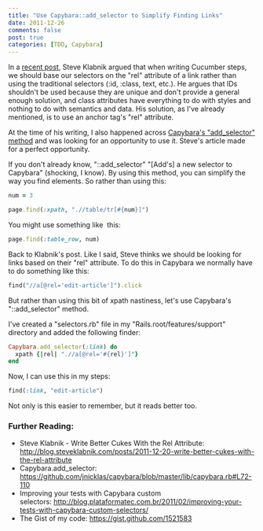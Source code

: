 ```yaml
--- 
title: "Use Capybara::add_selector to Simplify Finding Links"
date: 2011-12-26
comments: false
post: true
categories: [TDD, Capybara]
---
```

In a [recent post](http://blog.steveklabnik.com/posts/2011-12-20-write-better-cukes-with-the-rel-attribute), Steve Klabnik argued that when writing Cucumber steps, we should base our selectors on the "rel" attribute of a link rather than using the traditional selectors (:id, :class, text, etc.). He argues that IDs shouldn't be used because they are unique and don't provide a general enough solution, and class attributes have everything to do with styles and nothing to do with semantics and data. His solution, as I've already mentioned, is to use an anchor tag's "rel" attribute.

At the time of his writing, I also happened across [Capybara's "add_selector" method](https://github.com/jnicklas/capybara/blob/master/lib/capybara.rb#L72-110) and was looking for an opportunity to use it. Steve's article made for a perfect opportunity.

If you don't already know, "::add_selector" "[Add's] a new selector to Capybara" (shocking, I know). By using this method, you can simplify the way you find elements. So rather than using this:
``` ruby
num = 3

page.find(:xpath, ".//table/tr[#{num}]")
```

You might use something like  this:

``` ruby
page.find(:table_row, num)
```
Back to Klabnik's post. Like I said, Steve thinks we should be looking for links based on their "rel" attribute. To do this in Capybara we normally have to do something like this:

``` ruby
find("//a[@rel='edit-article']").click
```

But rather than using this bit of xpath nastiness, let's use Capybara's "::add_selector" method.

I've created a "selectors.rb" file in my "Rails.root/features/support" directory and added the following finder:

``` ruby
Capybara.add_selector(:link) do
  xpath {|rel| ".//a[@rel='#{rel}']"}
end
```
Now, I can use this in my steps:

``` ruby
find(:link, "edit-article")
```

Not only is this easier to remember, but it reads better too.
### Further Reading:
<ul>
	<li>Steve Klabnik - Write Better Cukes With the Rel Attribute: <a href="http://blog.steveklabnik.com/posts/2011-12-20-write-better-cukes-with-the-rel-attribute">http://blog.steveklabnik.com/posts/2011-12-20-write-better-cukes-with-the-rel-attribute</a></li>
	<li>Capybara.add_selector: <a href="https://github.com/jnicklas/capybara/blob/master/lib/capybara.rb#L72-110">https://github.com/jnicklas/capybara/blob/master/lib/capybara.rb#L72-110</a></li>
	<li>Improving your tests with Capybara custom selectors: <a href="http://blog.plataformatec.com.br/2011/02/improving-your-tests-with-capybara-custom-selectors/">http://blog.plataformatec.com.br/2011/02/improving-your-tests-with-capybara-custom-selectors/</a></li>
	<li>The Gist of my code: <a href="https://gist.github.com/1521583">https://gist.github.com/1521583</a></li>
</ul>
